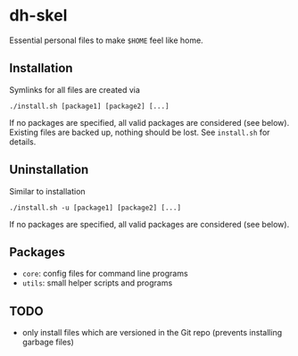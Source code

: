 dh-skel
=======

Essential personal files to make `$HOME` feel like home.


Installation
------------

Symlinks for all files are created via

    ./install.sh [package1] [package2] [...]

If no packages are specified, all valid packages are considered (see below).
Existing files are backed up, nothing should be lost. See `install.sh` for details.


Uninstallation
--------------

Similar to installation

    ./install.sh -u [package1] [package2] [...]

If no packages are specified, all valid packages are considered (see below).


Packages
--------

* `core`: config files for command line programs
* `utils`: small helper scripts and programs


TODO
----

* only install files which are versioned in the Git repo (prevents installing garbage files)

